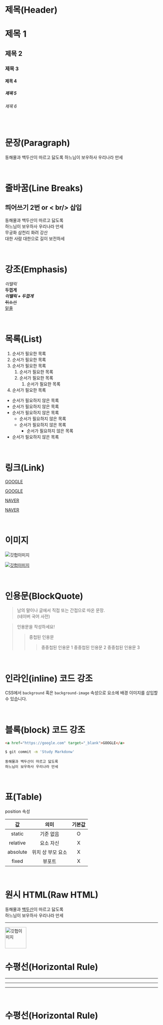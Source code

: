# 제목(Header)

# 제목 1
## 제목 2
### 제목 3
#### 제목 4
##### 제목 5
###### 제목 6
  
</br>  

# 문장(Paragraph)

동해물과 백두산이 마르고 닳도록
하느님이 보우하사 우리나라 만세

</br> 

# 줄바꿈(Line Breaks) 
## 띄어쓰기 2번 or < br/> 삽입

동해물과 백두산이 마르고 닳도록  
하느님이 보우하사 우리나라 만세  
무궁화 삼천리 화려 강산<br/>
대한 사람 대한으로 길이 보전하세

</br> 

# 강조(Emphasis)

_이텔릭_  
**두껍게**  
**_이텔릭 + 두껍게_**  
~~취소선~~  
<u>밑줄</u>  

</br> 

# 목록(List)

1. 순서가 필요한 목록
1. 순서가 필요한 목록
1. 순서가 필요한 목록
    1. 순서가 필요한 목록
    1. 순서가 필요한 목록
        1. 순서가 필요한 목록
1. 순서가 필요한 목록

- 순서가 필요하지 않은 목록
- 순서가 필요하지 않은 목록
- 순서가 필요하지 않은 목록
    - 순서가 필요하지 않은 목록
    - 순서가 필요하지 않은 목록
        - 순서가 필요하지 않은 목록
- 순서가 필요하지 않은 목록

</br>

# 링크(Link)

<a href="https://google.com">GOOGLE</a>  

[GOOGLE](https://google.com)  

<a href="https://naver.com" title="NAVER로 이동!">NAVER</a>  

[NAVER](https://naver.com "NAVER로 이동!")  

</br>

# 이미지

![깃헙이미지](https://avatars.githubusercontent.com/u/114588184?v=4)

[![깃헙이미지](https://avatars.githubusercontent.com/u/114588184?v=4)](https://github.com/Sukyeong-Kwak)


</br>

# 인용문(BlockQuote)

> 남의 말이나 글에서 직접 또는 간접으로 따온 문장.   
> (네이버 국어 사전)

> 인용문을 작성하세요!
>> 중첩된 인용문
>>> 중중첩된 인용문 1
>>> 중중첩된 인용문 2
>>> 중중첩된 인용문 3

</br>

# 인라인(inline) 코드 강조

CSS에서 `background` 혹은 `background-image` 속성으로 요소에 배경 이미지를 삽입할 수 있습니다.

</br>

# 블록(block) 코드 강조

```html
<a href="https://google.com" target="_blank">GOOGLE</a>
```  

```bash
$ git commit -m 'Study Markdonw'
```

```plaintext
동해물과 백두산이 마르고 닳도록
하느님이 보우하사 우리나라 만세
```

</br>

# 표(Table)

position 속성

값 | 의미 | 기본값
:--:|:--:|:--:
static | 기준 없음 | O
relative | 요소 자신 | X
absolute | 위치 상 부모 요소 | X
fixed | 뷰포트 | X

</br>

# 원시 HTML(Raw HTML)

동해물과 <span style="text-decoration: underline;">백두산</span>이 마르고 닳도록<br/>
하느님이 보우하사 우리나라 만세

---

<img width="70" src="https://avatars.githubusercontent.com/u/114588184?v=4" alt="깃헙이미지" />

</br>

# 수평선(Horizontal Rule)

---
***
___

</br>

# 수평선(Horizontal Rule)